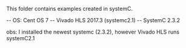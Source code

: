This folder contains examples created in systemC.

-- OS: Cent OS 7
-- Vivado HLS 2017.3 (systemc2.1)
-- SystemC 2.3.2


obs: I installed the newest systemc (2.3.2), however Vivado HLS runs systemC2.1
